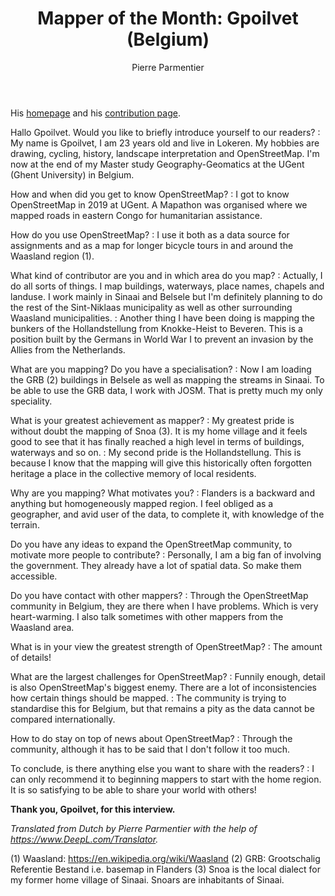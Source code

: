 ﻿---
title: "Mapper of the Month: Gpoilvet (Belgium)"
categories: ["motm"]
author: Pierre Parmentier
---

His [homepage](https://www.openstreetmap.org/user/Gpoilvet) and his [contribution page](https://hdyc.neis-one.org/?Gpoilvet).

Hallo Gpoilvet. Would you like to briefly introduce yourself to our readers?
: My name is Gpoilvet, I am 23 years old and live in Lokeren. My hobbies are drawing, cycling, history, landscape interpretation and OpenStreetMap. I'm now at the end of my Master study Geography-Geomatics at the UGent (Ghent University) in Belgium.

<!--more-->

How and when did you get to know OpenStreetMap?
: I got to know OpenStreetMap in 2019 at UGent. A Mapathon was organised where we mapped roads in eastern Congo for humanitarian assistance.

How do you use OpenStreetMap?
: I use it both as a data source for assignments and as a map for longer bicycle tours in and around the Waasland region (1).

What kind of contributor are you and in which area do you map?
: Actually, I do all sorts of things. I map buildings, waterways, place names, chapels and landuse. I work mainly in Sinaai and Belsele but I'm definitely planning to do the rest of the Sint-Niklaas municipality as well as other surrounding Waasland municipalities.
: Another thing I have been doing is mapping the bunkers of the Hollandstellung from Knokke-Heist to Beveren. This is a position built by the Germans in World War I to prevent an invasion by the Allies from the Netherlands.

What are you mapping? Do you have a specialisation?
: Now I am loading the GRB (2) buildings in Belsele as well as mapping the streams in Sinaai. To be able to use the GRB data, I work with JOSM. That is pretty much my only speciality.

What is your greatest achievement as mapper?
: My greatest pride is without doubt the mapping of Snoa (3). It is my home village and it feels good to see that it has finally reached a high level in terms of buildings, waterways and so on.
: My second pride is the Hollandstellung. This is because I know that the mapping will give this historically often forgotten heritage a place in the collective memory of local residents.

Why are you mapping? What motivates you?
: Flanders is a backward and anything but homogeneously mapped region. I feel obliged as a geographer, and avid user of the data, to complete it, with knowledge of the terrain.

Do you have any ideas to expand the OpenStreetMap community, to motivate more people to contribute?
: Personally, I am a big fan of involving the government. They already have a lot of spatial data. So make them
accessible.

Do you have contact with other mappers?
: Through the OpenStreetMap community in Belgium, they are there when I have problems. Which is very heart-warming. I also talk sometimes with other mappers from the Waasland area.

What is in your view the greatest strength of OpenStreetMap?
: The amount of details!

What are the largest challenges for OpenStreetMap?
: Funnily enough, detail is also OpenStreetMap's biggest enemy. There are a lot of inconsistencies how certain things should be mapped. : The community is trying to standardise this for Belgium, but that remains a pity as the data cannot be compared internationally.

How to do stay on top of news about OpenStreetMap?
: Through the community, although it has to be said that I don't follow it too much.

To conclude, is there anything else you want to share with the readers?
: I can only recommend it to beginning mappers to start with the home region. It is so satisfying to be able to share your world with others!

**Thank you, Gpoilvet, for this interview.**

*Translated from Dutch by Pierre Parmentier with the help of <https://www.DeepL.com/Translator>.*

(1) Waasland: <https://en.wikipedia.org/wiki/Waasland>
(2) GRB: Grootschalig Referentie Bestand i.e. basemap in Flanders
(3) Snoa is the local dialect for my former home village of Sinaai. Snoars are inhabitants of Sinaai.
